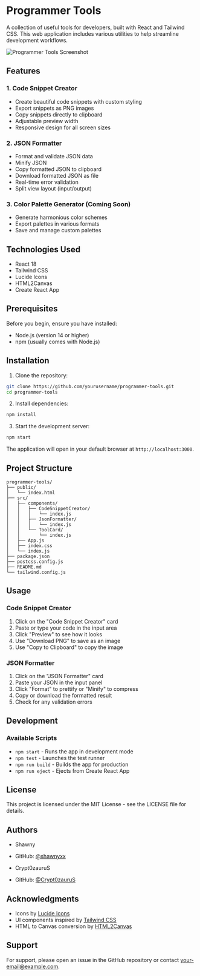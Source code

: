# Programmer Tools

A collection of useful tools for developers, built with React and Tailwind CSS. This web application includes various utilities to help streamline development workflows.

![Programmer Tools Screenshot](/api/placeholder/800/400)

## Features

### 1. Code Snippet Creator
- Create beautiful code snippets with custom styling
- Export snippets as PNG images
- Copy snippets directly to clipboard
- Adjustable preview width
- Responsive design for all screen sizes

### 2. JSON Formatter
- Format and validate JSON data
- Minify JSON
- Copy formatted JSON to clipboard
- Download formatted JSON as file
- Real-time error validation
- Split view layout (input/output)

### 3. Color Palette Generator (Coming Soon)
- Generate harmonious color schemes
- Export palettes in various formats
- Save and manage custom palettes

## Technologies Used

- React 18
- Tailwind CSS
- Lucide Icons
- HTML2Canvas
- Create React App

## Prerequisites

Before you begin, ensure you have installed:
- Node.js (version 14 or higher)
- npm (usually comes with Node.js)

## Installation

1. Clone the repository:
```bash
git clone https://github.com/yourusername/programmer-tools.git
cd programmer-tools
```

2. Install dependencies:
```bash
npm install
```

3. Start the development server:
```bash
npm start
```

The application will open in your default browser at `http://localhost:3000`.

## Project Structure

```
programmer-tools/
├── public/
│   └── index.html
├── src/
│   ├── components/
│   │   ├── CodeSnippetCreator/
│   │   │   └── index.js
│   │   ├── JsonFormatter/
│   │   │   └── index.js
│   │   └── ToolCard/
│   │       └── index.js
│   ├── App.js
│   ├── index.css
│   └── index.js
├── package.json
├── postcss.config.js
├── README.md
└── tailwind.config.js
```

## Usage

### Code Snippet Creator
1. Click on the "Code Snippet Creator" card
2. Paste or type your code in the input area
3. Click "Preview" to see how it looks
4. Use "Download PNG" to save as an image
5. Use "Copy to Clipboard" to copy the image

### JSON Formatter
1. Click on the "JSON Formatter" card
2. Paste your JSON in the input panel
3. Click "Format" to prettify or "Minify" to compress
4. Copy or download the formatted result
5. Check for any validation errors

## Development

### Available Scripts

- `npm start` - Runs the app in development mode
- `npm test` - Launches the test runner
- `npm run build` - Builds the app for production
- `npm run eject` - Ejects from Create React App

## License

This project is licensed under the MIT License - see the LICENSE file for details.

## Authors

- Shawny
- GitHub: [@shawnyxx](https://github.com/shawnyxx)

- Crypt0zauruS
- GitHub: [@Crypt0zauruS](https://github/Crypt0zauruS)

## Acknowledgments

- Icons by [Lucide Icons](https://lucide.dev/)
- UI components inspired by [Tailwind CSS](https://tailwindcss.com/)
- HTML to Canvas conversion by [HTML2Canvas](https://html2canvas.hertzen.com/)

## Support

For support, please open an issue in the GitHub repository or contact [your-email@example.com](mailto:your-email@example.com).